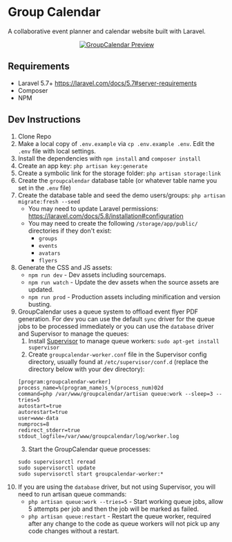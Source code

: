 # Group Calendar
A collaborative event planner and calendar website built with Laravel.

<p align="center"><a href="https://joshrosenhanst.com/groupcalendar/"><img src="https://joshrosenhanst.com/assets/img/groupcalendar/banner.png" alt="GroupCalendar Preview"></a></p>

## Requirements
- Laravel 5.7+ https://laravel.com/docs/5.7#server-requirements
- Composer
- NPM

## Dev Instructions
1. Clone Repo
2. Make a local copy of `.env.example` via `cp .env.example .env`. Edit the `.env` file with local settings.
3. Install the dependencies with `npm install` and `composer install`
4. Create an app key: `php artisan key:generate`
5. Create a symbolic link for the storage folder: `php artisan storage:link`
6. Create the `groupcalendar` database table (or whatever table name you set in the `.env` file)
7. Create the database table and seed the demo users/groups: `php artisan migrate:fresh --seed`
    - You may need to update Laravel permissions: https://laravel.com/docs/5.8/installation#configuration
    - You may need to create the following `/storage/app/public/` directories if they don't exist: 
        - `groups`
        - `events`
        - `avatars`
        - `flyers`
8. Generate the CSS and JS assets:
    - `npm run dev` - Dev assets including sourcemaps.
    - `npm run watch` - Update the dev assets when the source assets are updated.
    - `npm run prod` - Production assets including minification and version busting.
9. GroupCalendar uses a queue system to offload event flyer PDF generation. For dev you can use the default `sync` driver for the queue jobs to be processed immediately or you can use the `database` driver and Supervisor to manage the queues:
    1. Install [Supervisor](https://github.com/Supervisor/supervisor) to manage queue workers: `sudo apt-get install supervisor`
    2. Create `groupcalendar-worker.conf` file in the Supervisor config directory, usually found at `/etc/supervisor/conf.d` (replace the directory below with your dev directory): 
      ```
      [program:groupcalendar-worker]
      process_name=%(program_name)s_%(process_num)02d
      command=php /var/www/groupcalendar/artisan queue:work --sleep=3 --tries=5
      autostart=true
      autorestart=true
      user=www-data
      numprocs=8
      redirect_stderr=true
      stdout_logfile=/var/www/groupcalendar/log/worker.log
      ```
    3. Start the GroupCalendar queue processes:
      ```
      sudo supervisorctl reread
      sudo supervisorctl update
      sudo supervisorctl start groupcalendar-worker:*
      ```
10. If you are using the `database` driver, but not using Supervisor, you will need to run artisan queue commands:
    - `php artisan queue:work --tries=5` - Start working queue jobs, allow 5 attempts per job and then the job will be marked as failed.
    - `php artisan queue:restart` - Restart the queue worker, required after any change to the code as queue workers will not pick up any code changes without a restart.